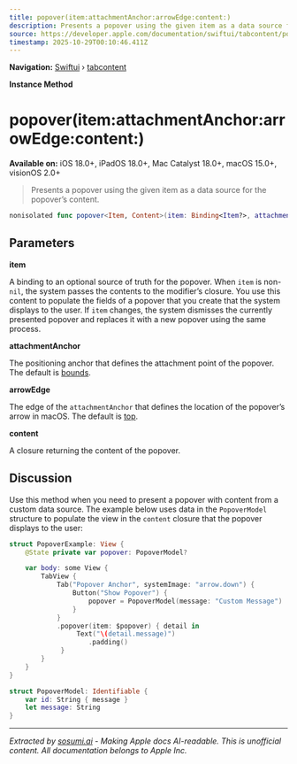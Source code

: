 ```yaml
---
title: popover(item:attachmentAnchor:arrowEdge:content:)
description: Presents a popover using the given item as a data source for the popover’s content.
source: https://developer.apple.com/documentation/swiftui/tabcontent/popover(item:attachmentanchor:arrowedge:content:)
timestamp: 2025-10-29T00:10:46.411Z
---
```


**Navigation:** [Swiftui](/documentation/swiftui) › [tabcontent](/documentation/swiftui/tabcontent)

**Instance Method**

# popover(item:attachmentAnchor:arrowEdge:content:)

**Available on:** iOS 18.0+, iPadOS 18.0+, Mac Catalyst 18.0+, macOS 15.0+, visionOS 2.0+

> Presents a popover using the given item as a data source for the popover’s content.

```swift
nonisolated func popover<Item, Content>(item: Binding<Item?>, attachmentAnchor: PopoverAttachmentAnchor = .rect(.bounds), arrowEdge: Edge? = nil, @ViewBuilder content: @escaping (Item) -> Content) -> some TabContent<Self.TabValue> where Item : Identifiable, Content : View
```

## Parameters

**item**

A binding to an optional source of truth for the popover. When `item` is non-`nil`, the system passes the contents to the modifier’s closure. You use this content to populate the fields of a popover that you create that the system displays to the user. If `item` changes, the system dismisses the currently presented popover and replaces it with a new popover using the same process.



**attachmentAnchor**

The positioning anchor that defines the attachment point of the popover. The default is [bounds](/documentation/swiftui/anchor/source/bounds).



**arrowEdge**

The edge of the `attachmentAnchor` that defines the location of the popover’s arrow in macOS. The default is [top](/documentation/swiftui/edge/top).



**content**

A closure returning the content of the popover.



## Discussion

Use this method when you need to present a popover with content from a custom data source. The example below uses data in the `PopoverModel` structure to populate the view in the `content` closure that the popover displays to the user:

```swift
struct PopoverExample: View {
    @State private var popover: PopoverModel?

    var body: some View {
        TabView {
            Tab("Popover Anchor", systemImage: "arrow.down") {
                Button("Show Popover") {
                    popover = PopoverModel(message: "Custom Message")
                }
            }
            .popover(item: $popover) { detail in
                 Text("\(detail.message)")
                    .padding()
             }
        }
    }
}

struct PopoverModel: Identifiable {
    var id: String { message }
    let message: String
}
```

---

*Extracted by [sosumi.ai](https://sosumi.ai) - Making Apple docs AI-readable.*
*This is unofficial content. All documentation belongs to Apple Inc.*
